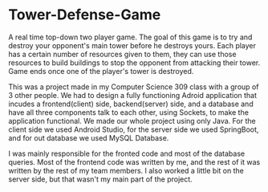 # Tower-Defense-Game
A real time top-down two player game.  The goal of this game is to try and destroy your opponent's main tower before he destroys yours.  Each player has a certain number of resources given to them, they can use those resources to build buildings to stop the opponent from attacking their tower.  Game ends once one of the player's tower is destroyed.

This was a project made in my Computer Science 309 class with a group of 3 other people.  We had to design a fully functioning Adroid application that incudes a frontend(client) side, backend(server) side, and a database and have all three components talk to each other, using Sockets, to make the application functional.  We made our whole project using only Java.  For the client side we used Android Studio, for the server side we used SpringBoot, and for out database we used MySQL Database.

I was mainly responsible for the fronted code and most of the database queries.  Most of the frontend code was written by me, and the rest of it was written by the rest of my team members.  I also worked a little bit on the server side, but that wasn't my main part of the project.
